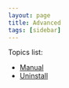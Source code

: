 ```yaml
---
layout: page
title: Advanced
tags: [sidebar]
---
```


Topics list:

* [Manual](manual)
* [Uninstall](uninstall)
